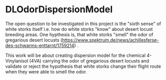 # DLOdorDispersionModel

The open question to be investigated in this project is the "sixth sense" of white storks itself i.e. how do white storks "know" about desert locust breeding areas. One hypthesis is, that white storks "smell" the odor of gregarious desert locusts (https://www.spektrum.de/news/achillesferse-des-schwarms-enttarnt/1759214) . 

This work will be about creating dispersion model for the chemical 4-Vinylanisol (4VA) carrying the odor of gregarious desert locusts and validate or reject the hypothesis that white storks change their flight route when they were able to smell the odor.   
